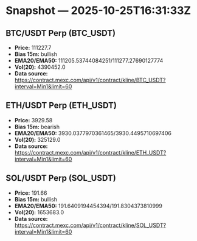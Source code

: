 # Snapshot — 2025-10-25T16:31:33Z

## BTC/USDT Perp (BTC_USDT)
- **Price:** 111227.7
- **Bias 15m:** bullish
- **EMA20/EMA50:** 111205.53744084251/111277.27690127774
- **Vol(20):** 4390452.0
- **Data source:** https://contract.mexc.com/api/v1/contract/kline/BTC_USDT?interval=Min1&limit=60

## ETH/USDT Perp (ETH_USDT)
- **Price:** 3929.58
- **Bias 15m:** bearish
- **EMA20/EMA50:** 3930.0377970361465/3930.4495710697406
- **Vol(20):** 325129.0
- **Data source:** https://contract.mexc.com/api/v1/contract/kline/ETH_USDT?interval=Min1&limit=60

## SOL/USDT Perp (SOL_USDT)
- **Price:** 191.66
- **Bias 15m:** bullish
- **EMA20/EMA50:** 191.6409194454394/191.8304373810999
- **Vol(20):** 1653683.0
- **Data source:** https://contract.mexc.com/api/v1/contract/kline/SOL_USDT?interval=Min1&limit=60
